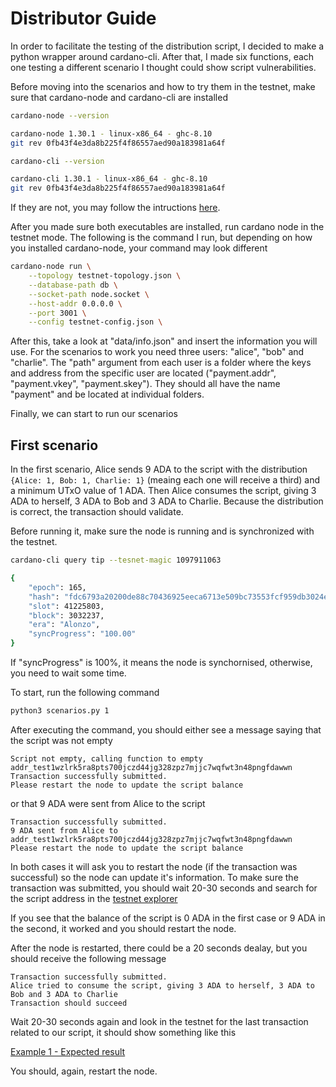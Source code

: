 # Distributor Guide

In order to facilitate the testing of the distribution script, I decided to make a
python wrapper around cardano-cli. After that, I made six functions, each one
testing a different scenario I thought could show script vulnerabilities.

Before moving into the scenarios and how to try them in the testnet, make sure that
cardano-node and cardano-cli are installed

```bash
cardano-node --version
```

```bash
cardano-node 1.30.1 - linux-x86_64 - ghc-8.10
git rev 0fb43f4e3da8b225f4f86557aed90a183981a64f
```

```bash
cardano-cli --version
```

```bash
cardano-cli 1.30.1 - linux-x86_64 - ghc-8.10
git rev 0fb43f4e3da8b225f4f86557aed90a183981a64f
```

If they are not, you may follow the intructions
[here](https://docs.cardano.org/getting-started/installing-the-cardano-node).

After you made sure both executables are installed, run cardano node in the
testnet mode. The following is the command I run, but depending on how you
installed cardano-node, your command may look different

```bash
cardano-node run \
    --topology testnet-topology.json \
    --database-path db \
    --socket-path node.socket \
    --host-addr 0.0.0.0 \
    --port 3001 \
    --config testnet-config.json \
```

After this, take a look at "data/info.json" and insert the information you will
use. For the scenarios to work you need three users: "alice", "bob" and
"charlie". The "path" argument from each user is a folder where the keys and
address from the specific user are located ("payment.addr", "payment.vkey",
"payment.skey"). They should all have the name "payment" and be located at
individual folders.

Finally, we can start to run our scenarios

## First scenario

In the first scenario, Alice sends 9 ADA to the script with the distribution
`{Alice: 1, Bob: 1, Charlie: 1}` (meaing each one will receive a third) and a
minimum UTxO value of 1 ADA. Then Alice consumes the script, giving 3 ADA to
herself, 3 ADA to Bob and 3 ADA to Charlie. Because the distribution is correct,
the transaction should validate.

Before running it, make sure the node is running and is synchronized with the
testnet.

```bash
cardano-cli query tip --tesnet-magic 1097911063
```

```bash
{
    "epoch": 165,
    "hash": "fdc6793a20200de88c70436925eeca6713e509bc73553fcf959db3024e666231",
    "slot": 41225803,
    "block": 3032237,
    "era": "Alonzo",
    "syncProgress": "100.00"
}
```

If "syncProgress" is 100%, it means the node is synchornised, otherwise, you
need to wait some time.

To start, run the following command

```bash
python3 scenarios.py 1
```

After executing the command, you should either see a message saying that the
script was not empty

```
Script not empty, calling function to empty addr_test1wzlrk5ra8pts700jczd44jg328zpz7mjjc7wqfwt3n48pngfdawwn
Transaction successfully submitted.
Please restart the node to update the script balance
```

or that 9 ADA were sent from Alice to the script

```
Transaction successfully submitted.
9 ADA sent from Alice to addr_test1wzlrk5ra8pts700jczd44jg328zpz7mjjc7wqfwt3n48pngfdawwn
Please restart the node to update the script balance
```

In both cases it will ask you to restart the node (if the transaction was
successful) so the node can update it's information. To make sure the
transaction was submitted, you should wait 20-30 seconds and search for the
script address in the [testnet explorer](https://explorer.cardano-testnet.iohkdev.io)

If you see that the balance of the script is 0 ADA in the first case or 9 ADA in
the second, it worked and you should restart the node.

After the node is restarted, there could be a 20 seconds dealay, but you should
receive the following message

```
Transaction successfully submitted.
Alice tried to consume the script, giving 3 ADA to herself, 3 ADA to Bob and 3 ADA to Charlie
Transaction should succeed
```

Wait 20-30 seconds again and look in the testnet for the last transaction related
to our script, it should show something like this

[Example 1 - Expected result](!images/example-1.png)

You should, again, restart the node.
